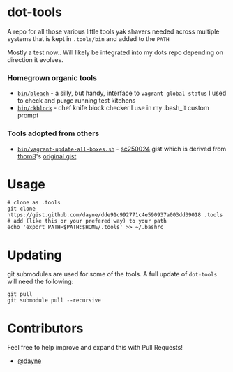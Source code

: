 # dot-tools

A repo for all those various little tools yak shavers needed across multiple systems that is kept in `.tools/bin` and added to the `PATH`

Mostly a test now.. Will likely be integrated into my dots repo depending on direction it evolves.

### Homegrown organic tools

* [`bin/bleach`](https://gist.github.com/dayne/dde91c992771c4e590937a003dd39018) - a silly, but handy, interface to `vagrant global status` I used to check and purge running test kitchens
* [`bin/ckblock`](https://gist.github.com/dayne/dde91c992771c4e590937a003dd39018) - chef knife block checker I use in my .bash_it custom prompt

### Tools adopted from others

* [`bin/vagrant-update-all-boxes.sh`](https://gist.github.com/sc250024/05a5aa1a1ee2db02080f8714226986e9) - [sc250024](https://gist.github.com/sc250024) gist which is derived from [thom8](https://gist.github.com/thom8)'s [original gist](https://gist.github.com/thom8/791f6c9978abda5e4e84)

# Usage

```
# clone as .tools
git clone https://gist.github.com/dayne/dde91c992771c4e590937a003dd39018 .tools
# add (like this or your prefered way) to your path
echo 'export PATH=$PATH:$HOME/.tools' >> ~/.bashrc
```

# Updating

git submodules are used for some of the tools.  A full update of `dot-tools` will need the following:

```
git pull 
git submodule pull --recursive

```

# Contributors

Feel free to help improve and expand this with Pull Requests!

* [@dayne](https://github.com/dayne)
